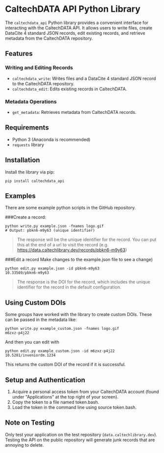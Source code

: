 # CaltechDATA API Python Library

The `caltechdata_api` Python library provides a convenient interface for interacting with the CaltechDATA API. It allows users to write files, create DataCite 4 standard JSON records, edit existing records, and retrieve metadata from the CaltechDATA repository.

## Features

### Writing and Editing Records
- `caltechdata_write`: Writes files and a DataCite 4 standard JSON record to the CaltechDATA repository.
- `caltechdata_edit`: Edits existing records in CaltechDATA.

### Metadata Operations
- `get_metadata`: Retrieves metadata from CaltechDATA records.

## Requirements

- Python 3 (Anaconda is recommended)
- `requests` library

## Installation

Install the library via pip:

```shell
pip install caltechdata_api
```

## Examples

There are some example python scripts in the GitHub repository.

###Create a record:

```shell
python write.py example.json -fnames logo.gif
# Output: pbkn6-m9y63 (unique identifier)
```
> The response will be the unique identifier for the record. You can put this at
the end of a url to visit the record (e.g.
https://data.caltechlibrary.dev/records/pbkn6-m9y63)

###Edit a record 
Make changes to the example.json file to see a change)
```
python edit.py example.json -id pbkn6-m9y63
10.33569/pbkn6-m9y63
```
> The response is the DOI for the record, which includes the unique identifier
for the record in the default configuration.

## Using Custom DOIs 
Some groups have worked with the library to create custom DOIs. These can be
passed in the metadata like:

```shell
python write.py example_custom.json -fnames logo.gif
m6zxz-p4j22
```

And then you can edit with
```
python edit.py example_custom.json -id m6zxz-p4j22
10.5281/inveniordm.1234
```

This returns the custom DOI of the record if it is successful.


## Setup and Authentication

1. Acquire a personal access token from your CaltechDATA account (found under "Applications" at the top right of your screen).
2. Copy the token to a file named token.bash.
3. Load the token in the command line using source token.bash.

## Note on Testing

Only test your application on the test repository (`data.caltechlibrary.dev`).  Testing the API on the public 
repository will generate junk records that are annoying to delete.

